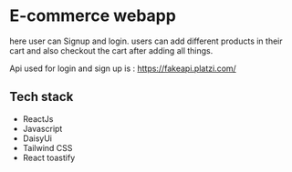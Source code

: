 # E-commerce webapp

here user can Signup and login. 
users can add different products in their cart and also checkout the cart after adding all things.

Api used for login and sign up is :
https://fakeapi.platzi.com/

## Tech stack

- ReactJs
- Javascript
- DaisyUi
- Tailwind CSS
- React toastify

